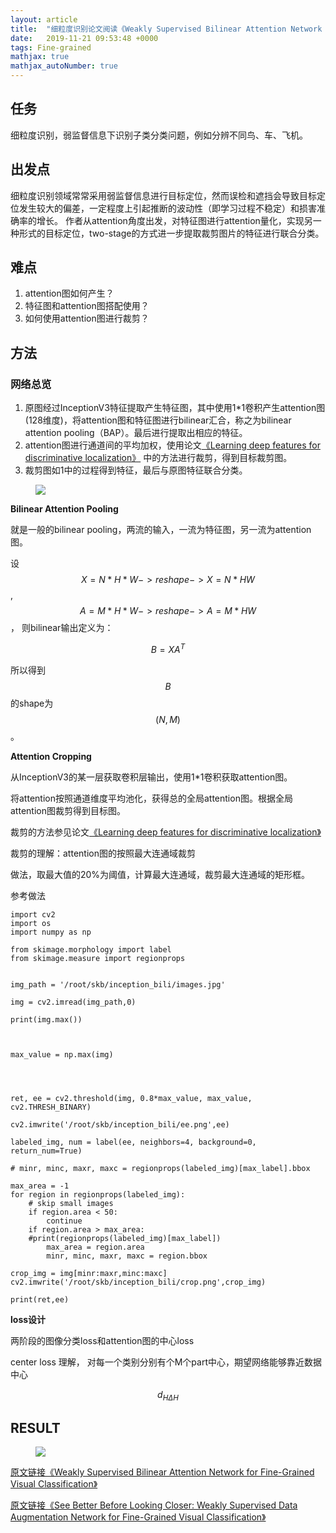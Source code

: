 ```yaml
---
layout: article
title:  "细粒度识别论文阅读《Weakly Supervised Bilinear Attention Network for Fine-Grained Visual Classification》"
date:   2019-11-21 09:53:48 +0000
tags: Fine-grained
mathjax: true
mathjax_autoNumber: true
---
```




## 任务


细粒度识别，弱监督信息下识别子类分类问题，例如分辨不同鸟、车、飞机。  



## 出发点

<!-- 细粒度的识别难点在于网络很难从一个固定分辨率大小的图中自适应的找到合适分类的纹理特征，该论文通过放大图像中的纹理特征以期望获得网络的关注（在分类上更有权重）。 -->

细粒度识别领域常常采用弱监督信息进行目标定位，然而误检和遮挡会导致目标定位发生较大的偏差，一定程度上引起推断的波动性（即学习过程不稳定）和损害准确率的增长。
作者从attention角度出发，对特征图进行attention量化，实现另一种形式的目标定位，two-stage的方式进一步提取裁剪图片的特征进行联合分类。







## 难点

1. attention图如何产生？
2. 特征图和attention图搭配使用？
3. 如何使用attention图进行裁剪？  
<!-- 3. 如何？ -->


## 方法

### 网络总览

1. 原图经过InceptionV3特征提取产生特征图，其中使用1*1卷积产生attention图(128维度)，将attention图和特征图进行bilinear汇合，称之为bilinear attention pooling（BAP）。最后进行提取出相应的特征。
2. attention图进行通道间的平均加权，使用论文[《Learning deep features for discriminative localization》](https://www.cv-foundation.org/openaccess/content_cvpr_2016/papers/Zhou_Learning_Deep_Features_CVPR_2016_paper.pdf)
中的方法进行裁剪，得到目标裁剪图。
3. 裁剪图如1中的过程得到特征，最后与原图特征联合分类。


<figure>
<a><img src="{{site.url}}/assert/wsban_all.png"></a>
</figure>
<!-- As an analogy [15] to natural language processing, shuffling
words in a sentence would force the neural network to focus
on discriminative words and neglect irrelevant ones. Similarly, if local regions in an image are “shuffled”, the neural
network would be forced to learn from discriminative region details for classification. -->

**Bilinear Attention Pooling**

<!-- ![navigate](assert/navigate.png) -->

就是一般的bilinear pooling，两流的输入，一流为特征图，另一流为attention图。

设 $$ X = N * H * W  -> reshape -> X = N * HW $$, $$ A = M * H * W -> reshape -> A = M * HW $$，
则bilinear输出定义为：

$$ B = XA^T $$



所以得到$$B$$的shape为$$(N,M)$$。

<!-- 
$$ \ell(x, y) = L = \{l_1,\dots,l_N\}^\top , \quad$$

$$l_n = \left( x_n - y_n \right)^2 $$ -->


<!-- $$a=\frac{1}{1+sin(x)}$$ -->

<!-- ![](http://latex.codecogs.com/gif.latex?\\a=\frac{1}{1+sin(x)}) -->



**Attention Cropping**

从InceptionV3的某一层获取卷积层输出，使用1*1卷积获取attention图。

将attention按照通道维度平均池化，获得总的全局attention图。根据全局attention图裁剪得到目标图。

裁剪的方法参见论文[《Learning deep features for discriminative localization》](https://www.cv-foundation.org/openaccess/content_cvpr_2016/papers/Zhou_Learning_Deep_Features_CVPR_2016_paper.pdf)


裁剪的理解：attention图的按照最大连通域裁剪

做法，取最大值的20%为阈值，计算最大连通域，裁剪最大连通域的矩形框。

参考做法


    import cv2
    import os
    import numpy as np

    from skimage.morphology import label
    from skimage.measure import regionprops


    img_path = '/root/skb/inception_bili/images.jpg'

    img = cv2.imread(img_path,0)

    print(img.max())



    max_value = np.max(img)




    ret, ee = cv2.threshold(img, 0.8*max_value, max_value, cv2.THRESH_BINARY)

    cv2.imwrite('/root/skb/inception_bili/ee.png',ee)

    labeled_img, num = label(ee, neighbors=4, background=0, return_num=True)

    # minr, minc, maxr, maxc = regionprops(labeled_img)[max_label].bbox

    max_area = -1
    for region in regionprops(labeled_img):
        # skip small images
        if region.area < 50:
            continue
        if region.area > max_area:
        #print(regionprops(labeled_img)[max_label])
            max_area = region.area
            minr, minc, maxr, maxc = region.bbox

    crop_img = img[minr:maxr,minc:maxc]
    cv2.imwrite('/root/skb/inception_bili/crop.png',crop_img)

    print(ret,ee)




<!-- <img class="image image--lg" src="{{site.url}}/assert/tasn_ab.png"/> -->

**loss设计**

两阶段的图像分类loss和attention图的中心loss

center loss 理解，
对每一个类别分别有个M个part中心，期望网络能够靠近数据中心

$$ d_{H \Delta H} $$

## **RESULT**

<!-- ![result](assert/result.png) -->

<figure>
<a><img src="{{site.url}}/assert/wsban_result.png"></a>
</figure>



[原文链接《Weakly Supervised Bilinear Attention Network for Fine-Grained Visual Classification》](https://arxiv.org/pdf/1808.02152.pdf)

[原文链接《See Better Before Looking Closer: Weakly Supervised Data Augmentation Network for Fine-Grained Visual Classification》](https://arxiv.org/pdf/1901.09891.pdf)
<!-- https://arxiv.org/pdf/1901.09891.pdf -->
